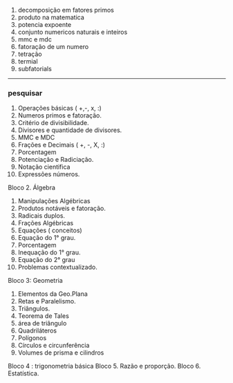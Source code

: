 1. decomposição em fatores primos
2. produto na matematica
3. potencia expoente
4. conjunto numericos naturais e inteiros
5. mmc e mdc
6. fatoração de um numero
7. tetração
8. termial
9. subfatorials

---

### pesquisar

1. Operações básicas ( +,-, x, :)
2. Numeros primos e fatoração.
3. Critério de divisibilidade.
4. Divisores e quantidade de divisores.
5. MMC e MDC
6. Frações e Decimais ( +, -, X, :)
7. Porcentagem
8. Potenciação e Radiciação.
9. Notação cientifica
10. Expressões números.

Bloco 2. Álgebra

1. Manipulações Algébricas
2. Produtos notáveis e fatoração.
3. Radicais duplos.
4. Frações Algébricas
5. Equações ( conceitos)
6. Equação do 1° grau.
7. Porcentagem
8. Inequação do 1° grau.
9. Equação do 2° grau
10. Problemas contextualizado.

Bloco 3: Geometria

1. Elementos da Geo.Plana
2. Retas e Paralelismo.
3. Triângulos.
4. Teorema de Tales
5. área de triângulo
6. Quadriláteros
7. Polígonos
8. Círculos e circunferência
9. Volumes de prisma e cilindros

Bloco 4 : trigonometria básica
Bloco 5. Razão e proporção.
Bloco 6. Estatística.
